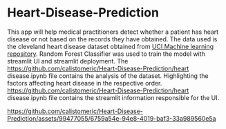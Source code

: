 # Heart-Disease-Prediction
This app will help medical practitioners detect whether a patient has heart disease or not based on the records they have obtained. The data used is the cleveland heart disease dataset obtained from [UCI Machine learning repository](https://archive.ics.uci.edu/dataset/45/heart+disease). Random Forest Classifier was used to train the model with streamlit UI and streamlit deployment. 
The https://github.com/calistomeric/Heart-Disease-Prediction/heart disease.ipynb file contains the analysis of the dataset. Highlighting the factors affecting heart disease in the respective order.
https://github.com/calistomeric/Heart-Disease-Prediction/heart disease.ipynb file contains the streamlit information responsible for the UI.

https://github.com/calistomeric/Heart-Disease-Prediction/assets/99477055/6759a54e-94e8-4019-baf3-33a989560e5a

